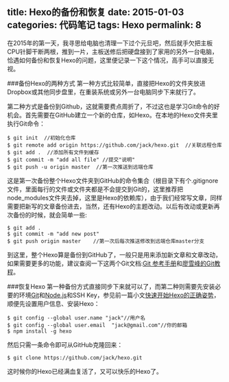 title: Hexo的备份和恢复
date: 2015-01-03
categories: 代码笔记
tags: Hexo
permalink: 8
---

在2015年的第一天，我寻思给电脑也清理一下过个元旦吧，然后就手欠把主板CPU针脚干断两根，推到一片，主板送修后把硬盘接到了家用的另外一台电脑，恰遇如何备份和恢复Hexo的问题，这里便记录一下这个情况，高手可以直接无视。

###备份Hexo的两种方式
第一种方式比较简单，直接把Hexo的文件夹放进Dropbox或其他同步盘里，在重装系统或另外一台电脑同步下来就行了。

第二种方式是备份到Github，这就需要费点周折了，不过这也是学习Git命令的好机会。首先需要在GitHub建立一个新的仓库，如Hexo。在本地的Hexo文件夹里执行Git命令：
```
$ git init  //初始化仓库
$ git remote add origin https://github.com/jack/hexo.git  //关联远程仓库
$ git add .  //添加所有文件到缓存
$ git commit -m "add all file" //提交"说明"
$ git push -u origin master  //第一次推送到远端仓库
```
这是第一次备份整个Hexo文件夹到GitHub的命令集合（根目录下有个.gitignore文件，里面每行的文件或文件夹都是不会提交到Git的，这里推荐把node_modules文件夹去掉，这里是Hexo的依赖库），由于我们经常写文章，同样需要把新写的文章备份进去，当然，还有Hexo的主题改动。以后有改动或更新再次备份的时候，就会简单一些:
```
$ git add .
$ git commit -m "add new post"
$ git push origin master	//第一次后每次推送修改到远端仓库master分支
```
到这里，整个Hexo算是备份到GitHub了，一般只是用来添加新文章和文章改动，如果需要更多的功能，建议查阅一下这两个Git文档:[Git 参考手册](http://gitref.org/zh/index.html)和[廖雪峰的Git教程](http://www.liaoxuefeng.com/wiki/0013739516305929606dd18361248578c67b8067c8c017b000)。

###恢复Hexo
第一种备份方式直接同步下来就可以了，而第二种则需要先安装必要的环境[Git](http://msysgit.github.io/)和[Node.js](http://nodejs.org/)和SSH Key，参见前一篇小文[快速开始Hexo的正确姿势](/7.html)，顺便先设置用户信息、安装Hexo：
```
$ git config --global user.name "jack"//用户名
$ git config --global user.email  "jack@gmail.com"//你的邮箱
$ npm install -g hexo
```

然后只需一条命令即可从GitHub克隆回来：

```
$ git clone https://github.com/jack/hexo.git
```
这时候你的Hexo已经满血复活了，又可以快乐的Hexo了。
